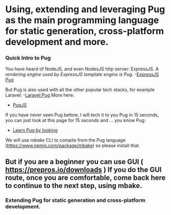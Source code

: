 
# Using, extending and leveraging Pug  as the main programming language for static generation, cross-platform development and more.


### Quick Intro to Pug

You have heard of NodeJS, and even NodesJS http server: ExpressJS. A *rendering engine used by ExpressJS template engine is Pug*.
-[ExpressJS Pug](https://expressjs.com/en/guide/using-template-engines.html)


But Pug is also used with all the other popular tech stacks, for example Laravel:
-[Laravel Pug](https://github.com/BKWLD/laravel-pug)
More here:
- [PugJS](https://github.com/pugjs/pug)

If you have never seen Pug before, I will tech it to you Pug in 15 seconds, you can just look at this page for 15 seconds and ... you know Pug:
- [Learn Pug by looking](http://pug.mbake.org)

We will use *mbake* CLI to compile from the Pug language (https://www.npmjs.com/package/mbake) so please install that.

But if you are a beginner you can use GUI ( https://prepros.io/downloads )
If you do the GUI route, once you are comfortable, come back here to continue to the next step, using mbake.
--- 

### Extending Pug for static generation and cross-platform development.

